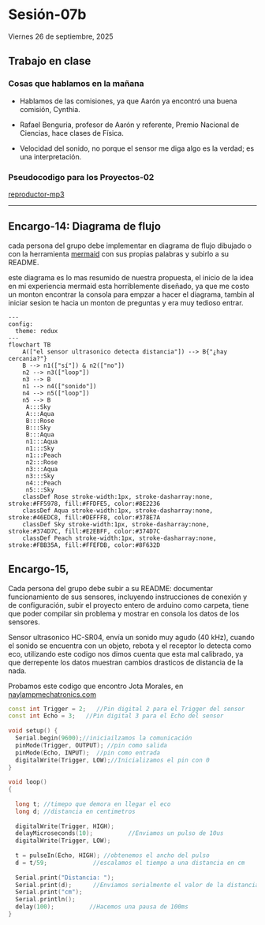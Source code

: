 # Sesión-07b

Viernes 26 de septiembre, 2025

## Trabajo en clase

### Cosas que hablamos en la mañana

- Hablamos de las comisiones, ya que Aarón ya encontró una buena comisión, Cynthia.

- Rafael Benguria, profesor de Aarón y referente, Premio Nacional de Ciencias, hace clases de Física.

- Velocidad del sonido, no porque el sensor me diga algo es la verdad; es una interpretación.

### Pseudocodigo para los Proyectos-02

[reproductor-mp3](https://afel.cl/products/modulo-reproductor-mp3-dfplayer-mini)

---

## Encargo-14: Diagrama de flujo

cada persona del grupo debe implementar en diagrama de flujo dibujado o con la herramienta [mermaid](https://mermaid.js.org/intro/getting-started.html) con sus propias palabras y subirlo a su README.

este diagrama es lo mas resumido de nuestra propuesta, el inicio de la idea en mi experiencia mermaid esta horriblemente diseñado, ya que me costo un monton encontrar la consola para empzar a hacer el diagrama, tambin al iniciar sesion te hacia un monton de preguntas y era muy tedioso entrar.

```mermaid
---
config:
  theme: redux
---
flowchart TB
    A(["el sensor ultrasonico detecta distancia"]) --> B{"¿hay cercania?"}
    B --> n1(["sí"]) & n2(["no"])
    n2 --> n3(["loop"])
    n3 --> B
    n1 --> n4(["sonido"])
    n4 --> n5(["loop"])
    n5 --> B
     A:::Sky
     A:::Aqua
     B:::Rose
     B:::Sky
     B:::Aqua
     n1:::Aqua
     n1:::Sky
     n1:::Peach
     n2:::Rose
     n3:::Aqua
     n3:::Sky
     n4:::Peach
     n5:::Sky
    classDef Rose stroke-width:1px, stroke-dasharray:none, stroke:#FF5978, fill:#FFDFE5, color:#8E2236
    classDef Aqua stroke-width:1px, stroke-dasharray:none, stroke:#46EDC8, fill:#DEFFF8, color:#378E7A
    classDef Sky stroke-width:1px, stroke-dasharray:none, stroke:#374D7C, fill:#E2EBFF, color:#374D7C
    classDef Peach stroke-width:1px, stroke-dasharray:none, stroke:#FBB35A, fill:#FFEFDB, color:#8F632D
```

## Encargo-15,

Cada persona del grupo debe subir a su README: documentar funcionamiento de sus sensores, incluyendo instrucciones de conexión y de configuración, subir el proyecto entero de arduino como carpeta, tiene que poder compilar sin problema y mostrar en consola los datos de los sensores.

Sensor ultrasonico HC-SR04, envía un sonido muy agudo (40 kHz), cuando el sonido se encuentra con un objeto, rebota y el receptor lo detecta como eco, utilizando este codigo nos dimos cuenta que esta mal calibrado, ya que derrepente los datos muestran cambios drasticos de distancia de la nada.

Probamos este codigo que encontro Jota Morales, en [naylampmechatronics.com](https://naylampmechatronics.com/blog/10_tutorial-de-arduino-y-sensor-ultrasonico-hc-sr04.html)

```cpp
const int Trigger = 2;   //Pin digital 2 para el Trigger del sensor
const int Echo = 3;   //Pin digital 3 para el Echo del sensor
 
void setup() {
  Serial.begin(9600);//iniciailzamos la comunicación
  pinMode(Trigger, OUTPUT); //pin como salida
  pinMode(Echo, INPUT);  //pin como entrada
  digitalWrite(Trigger, LOW);//Inicializamos el pin con 0
}
 
void loop()
{
 
  long t; //timepo que demora en llegar el eco
  long d; //distancia en centimetros
 
  digitalWrite(Trigger, HIGH);
  delayMicroseconds(10);          //Enviamos un pulso de 10us
  digitalWrite(Trigger, LOW);
  
  t = pulseIn(Echo, HIGH); //obtenemos el ancho del pulso
  d = t/59;             //escalamos el tiempo a una distancia en cm
  
  Serial.print("Distancia: ");
  Serial.print(d);      //Enviamos serialmente el valor de la distancia
  Serial.print("cm");
  Serial.println();
  delay(100);          //Hacemos una pausa de 100ms
}
  
```
